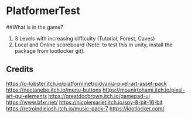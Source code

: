 # PlatformerTest

##What is in the game?
1. 3 Levels with increasing difficulty (Tutorial, Forest, Caves)
2. Local and Online scoreboard (Note: to test this in unity, install the package from lootlocker git).

## Credits
https://o-lobster.itch.io/platformmetroidvania-pixel-art-asset-pack
https://nectanebo.itch.io/menu-buttons
https://mounirtohami.itch.io/pixel-art-gui-elements
https://greatdocbrown.itch.io/gamepad-ui
https://www.bfxr.net/
https://nicolemariet.itch.io/spy-8-bit-16-bit
https://retroindiejosh.itch.io/music-pack-7
https://lootlocker.com/